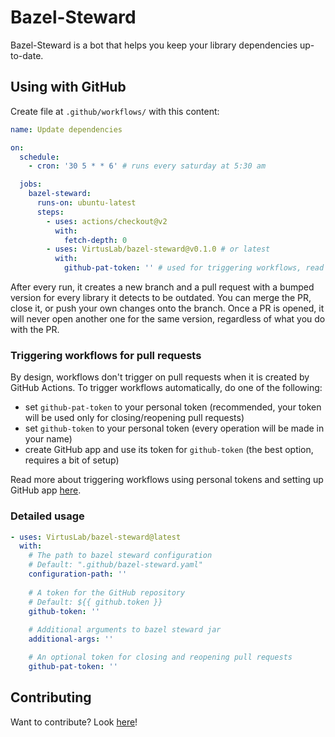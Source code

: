 # Bazel-Steward

Bazel-Steward is a bot that helps you keep your library dependencies up-to-date.

## Using with GitHub
Create file at  `.github/workflows/` with this content:
```yaml
name: Update dependencies

on:
  schedule:
    - cron: '30 5 * * 6' # runs every saturday at 5:30 am

  jobs:
    bazel-steward:
      runs-on: ubuntu-latest
      steps:
        - uses: actions/checkout@v2
          with:
            fetch-depth: 0
        - uses: VirtusLab/bazel-steward@v0.1.0 # or latest
          with:
            github-pat-token: '' # used for triggering workflows, read below
```

After every run, it creates a new branch and a pull request with a bumped version for every library it detects to be outdated.
You can merge the PR, close it, or push your own changes onto the branch.
Once a PR is opened, it will never open another one for the same version, regardless of what you do with the PR.

### Triggering workflows for pull requests

By design, workflows don't trigger on pull requests when it is created by GitHub Actions.
To trigger workflows automatically, do one of the following:
* set `github-pat-token` to your personal token (recommended, your token will be used only for closing/reopening pull requests)
* set `github-token` to your personal token (every operation will be made in your name)
* create GitHub app and use its token for `github-token` (the best option, requires a bit of setup)

Read more about triggering workflows using personal tokens and setting up GitHub app [here](https://github.com/peter-evans/create-pull-request/blob/main/docs/concepts-guidelines.md#triggering-further-workflow-runs). 

### Detailed usage
```yaml
- uses: VirtusLab/bazel-steward@latest
  with:
    # The path to bazel steward configuration
    # Default: ".github/bazel-steward.yaml"
    configuration-path: ''
    
    # A token for the GitHub repository
    # Default: ${{ github.token }}
    github-token: ''
    
    # Additional arguments to bazel steward jar
    additional-args: ''

    # An optional token for closing and reopening pull requests
    github-pat-token: ''
```

## Contributing

Want to contribute? Look [here](CONTRIBUTING.md)!